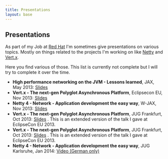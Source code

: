 ```yaml
---
title: Presentations
layout: base
---
```


## Presentations

As part of my Job at [Red Hat](http://www.redhat.com) I'm sometimes give presentations on various topics. Mostly on things related to the projects I'm working on like [Netty](http://netty.io) and [Vert.x](http://vertx.io).

Here you find various of those. This list is currently not complete but I will try to complete it over the time.

  * __High performance networking on the JVM - Lessons learned__, JAX, May 2013:  [Slides](/presentations/2013-jax-networking-on-jvm)
  * __Vert.x - The next-gen Polyglot Asynchronous Platform__, Eclipsecon EU, Nov 2013:  [Slides](/presentations/2013-eclipsecon-eu-vertx)
  * __Netty 4 - Network - Application development the easy way__, W-JAX, Nov 2013:  [Slides](/presentations/2013-wjax-netty)
  * __Vert.x - The next-gen Polyglot Asynchronous Platform__, JUG Frankfurt, Oct 2013:  [Slides](/presentations/2013-jugffm-vertx) . This is an extended version of the talk I gave at EclipseCon EU 2013.
  * __Vert.x - The next-gen Polyglot Asynchronous Platform__, JUG Frankfurt, Oct 2013:  [Slides](/presentations/2013-jugffm-vertx) . This is an extended version of the talk I gave at EclipseCon EU 2013.
  * __Netty 4 - Network - Application development the easy way__, JUG Karlsruhe, Jan 2014:  [Video (German only)](http://parleys.com/play/52efea9be4b0e5728b25ef0a)


